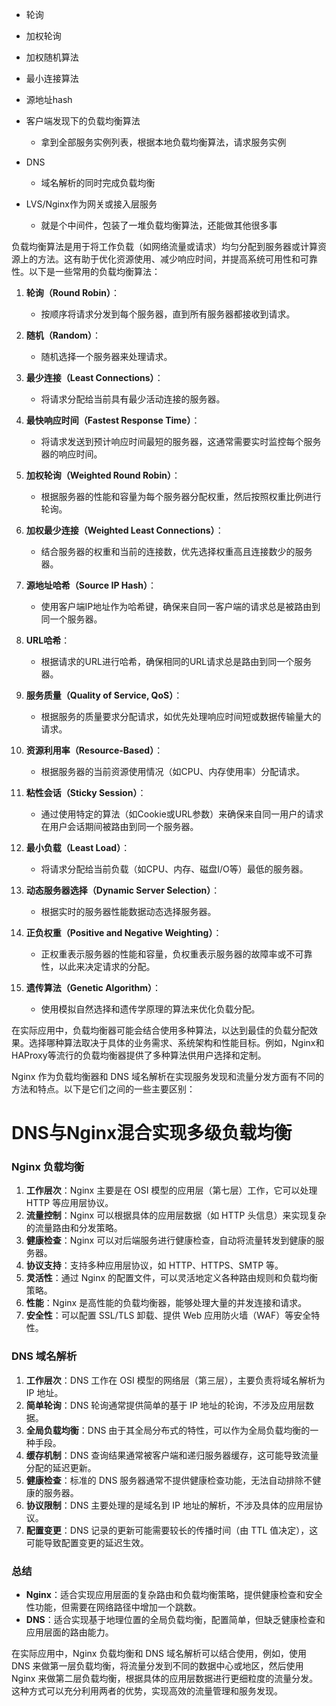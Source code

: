 - 轮询
- 加权轮询
- 加权随机算法
- 最小连接算法
- 源地址hash

- 客户端发现下的负载均衡算法
	- 拿到全部服务实例列表，根据本地负载均衡算法，请求服务实例
- DNS
	- 域名解析的同时完成负载均衡
- LVS/Nginx作为网关或接入层服务
	- 就是个中间件，包装了一堆负载均衡算法，还能做其他很多事

负载均衡算法是用于将工作负载（如网络流量或请求）均匀分配到服务器或计算资源上的方法。这有助于优化资源使用、减少响应时间，并提高系统可用性和可靠性。以下是一些常用的负载均衡算法：

1. **轮询（Round Robin）**：
   - 按顺序将请求分发到每个服务器，直到所有服务器都接收到请求。

2. **随机（Random）**：
   - 随机选择一个服务器来处理请求。

3. **最少连接（Least Connections）**：
   - 将请求分配给当前具有最少活动连接的服务器。

4. **最快响应时间（Fastest Response Time）**：
   - 将请求发送到预计响应时间最短的服务器，这通常需要实时监控每个服务器的响应时间。

5. **加权轮询（Weighted Round Robin）**：
   - 根据服务器的性能和容量为每个服务器分配权重，然后按照权重比例进行轮询。

6. **加权最少连接（Weighted Least Connections）**：
   - 结合服务器的权重和当前的连接数，优先选择权重高且连接数少的服务器。

7. **源地址哈希（Source IP Hash）**：
   - 使用客户端IP地址作为哈希键，确保来自同一客户端的请求总是被路由到同一个服务器。

8. **URL哈希**：
   - 根据请求的URL进行哈希，确保相同的URL请求总是路由到同一个服务器。

9. **服务质量（Quality of Service, QoS）**：
   - 根据服务的质量要求分配请求，如优先处理响应时间短或数据传输量大的请求。

10. **资源利用率（Resource-Based）**：
    - 根据服务器的当前资源使用情况（如CPU、内存使用率）分配请求。

11. **粘性会话（Sticky Session）**：
    - 通过使用特定的算法（如Cookie或URL参数）来确保来自同一用户的请求在用户会话期间被路由到同一个服务器。

12. **最小负载（Least Load）**：
    - 将请求分配给当前负载（如CPU、内存、磁盘I/O等）最低的服务器。

13. **动态服务器选择（Dynamic Server Selection）**：
    - 根据实时的服务器性能数据动态选择服务器。

14. **正负权重（Positive and Negative Weighting）**：
    - 正权重表示服务器的性能和容量，负权重表示服务器的故障率或不可靠性，以此来决定请求的分配。

15. **遗传算法（Genetic Algorithm）**：
    - 使用模拟自然选择和遗传学原理的算法来优化负载分配。

在实际应用中，负载均衡器可能会结合使用多种算法，以达到最佳的负载分配效果。选择哪种算法取决于具体的业务需求、系统架构和性能目标。例如，Nginx和HAProxy等流行的负载均衡器提供了多种算法供用户选择和定制。


Nginx 作为负载均衡器和 DNS 域名解析在实现服务发现和流量分发方面有不同的方法和特点。以下是它们之间的一些主要区别：

# DNS与Nginx混合实现多级负载均衡
### Nginx 负载均衡

1. **工作层次**：Nginx 主要是在 OSI 模型的应用层（第七层）工作，它可以处理 HTTP 等应用层协议。
2. **流量控制**：Nginx 可以根据具体的应用层数据（如 HTTP 头信息）来实现复杂的流量路由和分发策略。
3. **健康检查**：Nginx 可以对后端服务进行健康检查，自动将流量转发到健康的服务器。
4. **协议支持**：支持多种应用层协议，如 HTTP、HTTPS、SMTP 等。
5. **灵活性**：通过 Nginx 的配置文件，可以灵活地定义各种路由规则和负载均衡策略。
6. **性能**：Nginx 是高性能的负载均衡器，能够处理大量的并发连接和请求。
7. **安全性**：可以配置 SSL/TLS 卸载、提供 Web 应用防火墙（WAF）等安全特性。

### DNS 域名解析

1. **工作层次**：DNS 工作在 OSI 模型的网络层（第三层），主要负责将域名解析为 IP 地址。
2. **简单轮询**：DNS 轮询通常提供简单的基于 IP 地址的轮询，不涉及应用层数据。
3. **全局负载均衡**：DNS 由于其全局分布式的特性，可以作为全局负载均衡的一种手段。
4. **缓存机制**：DNS 查询结果通常被客户端和递归服务器缓存，这可能导致流量分配的延迟更新。
5. **健康检查**：标准的 DNS 服务器通常不提供健康检查功能，无法自动排除不健康的服务器。
6. **协议限制**：DNS 主要处理的是域名到 IP 地址的解析，不涉及具体的应用层协议。
7. **配置变更**：DNS 记录的更新可能需要较长的传播时间（由 TTL 值决定），这可能导致配置变更的延迟生效。

### 总结

- **Nginx**：适合实现应用层面的复杂路由和负载均衡策略，提供健康检查和安全性功能，但需要在网络路径中增加一个跳数。
- **DNS**：适合实现基于地理位置的全局负载均衡，配置简单，但缺乏健康检查和应用层面的路由能力。

在实际应用中，Nginx 负载均衡和 DNS 域名解析可以结合使用，例如，使用 DNS 来做第一层负载均衡，将流量分发到不同的数据中心或地区，然后使用 Nginx 来做第二层负载均衡，根据具体的应用层数据进行更细粒度的流量分发。这种方式可以充分利用两者的优势，实现高效的流量管理和服务发现。

